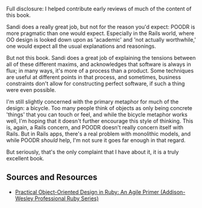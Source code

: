 Full disclosure: I helped contribute early reviews of much of the content of this book.

Sandi does a really great job, but not for the reason you'd expect: POODR is more pragmatic than one would expect. Especially in the Rails world, where OO design is looked down upon as 'academic' and 'not actually worthwhile,' one would expect all the usual explanations and reasonings.

But not this book. Sandi does a great job of explaining the tensions between all of these different maxims, and acknowledges that software is always in flux; in many ways, it's more of a process than a product. Some techniques are useful at different points in that process, and sometimes, business constraints don't allow for constructing perfect software, if such a thing were even possible.

I'm still slightly concerned with the primary metaphor for much of the design: a bicycle. Too many people think of objects as only being concrete 'things' that you can touch or feel, and while the bicycle metaphor works well, I'm hoping that it doesn't further encourage this style of thinking. This is, again, a Rails concern, and POODR doesn't really concern itself with Rails. But in Rails apps, there's a real problem with monolithic models, and while POODR _should_ help, I'm not sure it goes far enough in that regard.

But seriously, that's the only complaint that I have about it, it is a truly excellent book.

## Sources and Resources

* <a href="http://www.amazon.com/gp/product/0321721330/ref=as_li_ss_tl?ie=UTF8&camp=1789&creative=390957&creativeASIN=0321721330&linkCode=as2&tag=stesblo026-20">Practical Object-Oriented Design in Ruby: An Agile Primer (Addison-Wesley Professional Ruby Series)</a><img src="http://www.assoc-amazon.com/e/ir?t=stesblo026-20&l=as2&o=1&a=0321721330" width="1" height="1" border="0" alt="" style="border:none !important; margin:0px !important;" />
